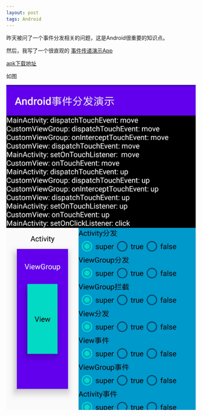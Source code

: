 ```yaml
---
layout: post
tags: Android
---
```


昨天被问了一个事件分发相关的问题，这是Android很重要的知识点。

然后，我写了一个很直观的 [事件传递演示App](https://github.com/cymok/TestTouchEvent)

[apk下载地址](https://github.com/cymok/TestTouchEvent/tree/master/apk/app-debug.apk)

如图

![screenshot](/img/touch_event_app_screenshot.png)
